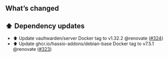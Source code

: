 ## What’s changed

## ⬆️ Dependency updates

- ⬆️ Update vaultwarden/server Docker tag to v1.32.2 @renovate ([#324](https://github.com/hassio-addons/addon-bitwarden/pull/324))
- ⬆️ Update ghcr.io/hassio-addons/debian-base Docker tag to v7.5.1 @renovate ([#323](https://github.com/hassio-addons/addon-bitwarden/pull/323))
